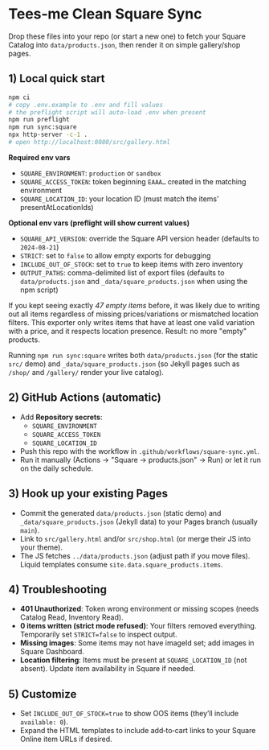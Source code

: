 # Tees‑me Clean Square Sync

Drop these files into your repo (or start a new one) to fetch your Square Catalog into `data/products.json`, then render it on simple gallery/shop pages.

## 1) Local quick start
```bash
npm ci
# copy .env.example to .env and fill values
# the preflight script will auto-load .env when present
npm run preflight
npm run sync:square
npx http-server -c-1 .
# open http://localhost:8080/src/gallery.html
```

**Required env vars**
- `SQUARE_ENVIRONMENT`: `production` or `sandbox`
- `SQUARE_ACCESS_TOKEN`: token beginning `EAAA…` created in the matching environment
- `SQUARE_LOCATION_ID`: your location ID (must match the items' presentAtLocationIds)

**Optional env vars (preflight will show current values)**
- `SQUARE_API_VERSION`: override the Square API version header (defaults to `2024-08-21`)
- `STRICT`: set to `false` to allow empty exports for debugging
- `INCLUDE_OUT_OF_STOCK`: set to `true` to keep items with zero inventory
- `OUTPUT_PATHS`: comma-delimited list of export files (defaults to `data/products.json` and `_data/square_products.json` when using the npm script)

If you kept seeing exactly *47 empty items* before, it was likely due to writing out all items regardless of missing prices/variations or mismatched location filters. This exporter only writes items that have at least one valid variation with a price, and it respects location presence. Result: no more "empty" products.

Running `npm run sync:square` writes both `data/products.json` (for the static `src/` demo) and `_data/square_products.json` (so Jekyll pages such as `/shop/` and `/gallery/` render your live catalog).

## 2) GitHub Actions (automatic)
- Add **Repository secrets**:
  - `SQUARE_ENVIRONMENT`
  - `SQUARE_ACCESS_TOKEN`
  - `SQUARE_LOCATION_ID`
- Push this repo with the workflow in `.github/workflows/square-sync.yml`.
- Run it manually (Actions → "Square → products.json" → Run) or let it run on the daily schedule.

## 3) Hook up your existing Pages
- Commit the generated `data/products.json` (static demo) and `_data/square_products.json` (Jekyll data) to your Pages branch (usually `main`).
- Link to `src/gallery.html` and/or `src/shop.html` (or merge their JS into your theme).
- The JS fetches `../data/products.json` (adjust path if you move files). Liquid templates consume `site.data.square_products.items`.

## 4) Troubleshooting
- **401 Unauthorized**: Token wrong environment or missing scopes (needs Catalog Read, Inventory Read).
- **0 items written (strict mode refused)**: Your filters removed everything. Temporarily set `STRICT=false` to inspect output.
- **Missing images**: Some items may not have imageId set; add images in Square Dashboard.
- **Location filtering**: Items must be present at `SQUARE_LOCATION_ID` (not absent). Update item availability in Square if needed.

## 5) Customize
- Set `INCLUDE_OUT_OF_STOCK=true` to show OOS items (they’ll include `available: 0`).
- Expand the HTML templates to include add‑to‑cart links to your Square Online item URLs if desired.
